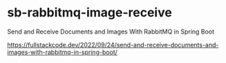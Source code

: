 # sb-rabbitmq-image-receive

Send and Receive Documents and Images With RabbitMQ in Spring Boot

https://fullstackcode.dev/2022/09/24/send-and-receive-documents-and-images-with-rabbitmq-in-spring-boot/
